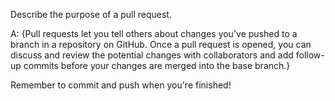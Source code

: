 Describe the purpose of a pull request.

A: {Pull requests let you tell others about changes you've pushed to a branch in a repository on GitHub. Once a pull request is opened, you can discuss and review the potential changes with collaborators and add follow-up commits before your changes are merged into the base branch.}

Remember to commit and push when you're finished!
